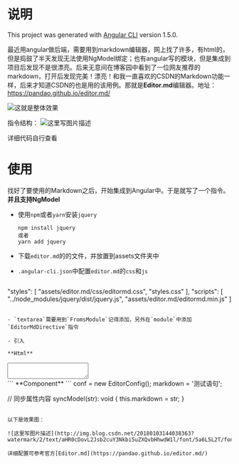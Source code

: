 # 说明

This project was generated with [Angular CLI](https://github.com/angular/angular-cli) version 1.5.0.

最近用angular做后端，需要用到markdown编辑器，网上找了许多，有html的，但是捣鼓了半天发现无法使用NgModel绑定；也有angular写的模块，但是集成到项目后发现不是很漂亮。后来无意间在博客园中看到了一位网友推荐的markdown，打开后发现完美！漂亮！和我一直喜欢的CSDN的Markdown功能一样，后来才知道CSDN的也是用的该用例。那就是**Editor.md**编辑器。地址：https://pandao.github.io/editor.md/

![这就是整体效果](http://img.blog.csdn.net/20180103132451962?watermark/2/text/aHR0cDovL2Jsb2cuY3Nkbi5uZXQvbHhwdW1l/font/5a6L5L2T/fontsize/400/fill/I0JBQkFCMA==/dissolve/70/gravity/SouthEast)

指令结构：
![这里写图片描述](http://img.blog.csdn.net/20180103142428843?watermark/2/text/aHR0cDovL2Jsb2cuY3Nkbi5uZXQvbHhwdW1l/font/5a6L5L2T/fontsize/400/fill/I0JBQkFCMA==/dissolve/70/gravity/SouthEast)

详细代码自行查看

# 使用
找好了要使用的Markdown之后，开始集成到Angular中。于是就写了一个指令。**并且支持NgModel**

- 使用`npm`或者`yarn`安装`jquery`
  ```
  npm install jquery
  或者
  yarn add jquery
  ```
  
- 下载`editor.md`的的文件，并放置到assets文件夹中

- `.angular-cli.json`中配置`editor.md`的`css`和`js`
   ```
"styles": [
        "assets/editor.md/css/editormd.css",
        "styles.css"
      ],
      "scripts": [
        "../node_modules/jquery/dist/jquery.js",
        "assets/editor.md/editormd.min.js"
      ]
   ```

- `textarea`需要用到`FromsModule`记得添加，另外在`module`中添加`EditorMdDirective`指令

- 引入

  **Html**
   ```
   <div id="md" appEditorMd [editormdConfig]="conf" (onEditorChange)="syncModel($event)">
	  <textarea style="display: block;" [(ngModel)]="markdown"></textarea>
  </div>
   ```
   **Component**
   ```
   conf = new EditorConfig();
  markdown = '测试语句';

  // 同步属性内容
  syncModel(str): void {
	    this.markdown = str;
  }
   ```
   
以下是效果图：

![这里写图片描述](http://img.blog.csdn.net/20180103144038363?watermark/2/text/aHR0cDovL2Jsb2cuY3Nkbi5uZXQvbHhwdW1l/font/5a6L5L2T/fontsize/400/fill/I0JBQkFCMA==/dissolve/70/gravity/SouthEast)

详细配置可参考官方[Editor.md](https://pandao.github.io/editor.md/)